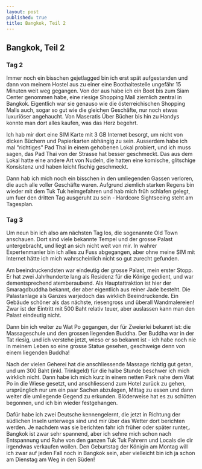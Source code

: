 ```yaml
---
layout: post
published: true
title: Bangkok, Teil 2
---
```


## Bangkok, Teil 2

### Tag 2

Immer noch ein bisschen gejetlagged bin ich erst spät aufgestanden und dann von meinem Hostel aus zu einer eine Boothaltestelle ungefähr 15 Minuten weit weg gegangen. Von der aus habe ich ein Boot bis zum Siam Center genommen habe, eine riesige Shopping Mall ziemlich zentral in Bangkok. Eigentlich war sie genauso wie die österreichischen Shopping Malls auch, sogar so gut wie die gleichen Geschäfte, nur noch etwas luxuriöser angehaucht. Von Maseratis Über Bücher bis hin zu Handys konnte man dort alles kaufen, was das Herz begehrt. 

Ich hab mir dort eine SIM Karte mit 3 GB Internet besorgt, um nicht von dicken Büchern und Papierkarten abhängig zu sein. Ausserdem habe ich mal "richtiges" Pad Thai in einem gehobenen Lokal probiert, und ich muss sagen, das Pad Thai von der Strasse hat besser geschmeckt. Das aus dem Lokal hatte eine andere Art von Nudeln, die hatten eine komische, glitschige Konsistenz und haben leicht fischig geschmeckt. 

Dann hab ich mich noch ein bisschen in den umliegenden Gassen verloren, die auch alle voller Geschäfte waren.  Aufgrund ziemlich starken Regens bin wieder mit dem Tuk Tuk heimgefahren und hab mich früh schlafen gelegt, um fuer den dritten Tag ausgeruht zu sein - Hardcore Sightseeing steht am Tagesplan. 

### Tag 3

Um neun bin ich also am nächsten Tag los, die sogenannte Old Town anschauen. Dort sind viele bekannte Tempel und der grosse Palast untergebracht, und liegt an sich nicht weit von mir. In wahrer Expertenmanier bin ich alles zu Fuss abgegangen, aber ohne meine SIM mit Internet hätte ich mich wahrscheinlich nicht so gut zurecht gefunden. 

Am beeindruckendsten war eindeutig der grosse Palast, mein erster Stopp. Er hat zwei Jahrhunderte lang als Residenz für die Könige gedient, und war dementsprechend atemberaubend. Als Hauptattraktion ist hier der Smaragdbuddha bekannt, der aber eigentlich aus reiner Jade besteht. Die Palastanlage als Ganzes warjedoch das wirklich Beeindruckende. Ein Gebäude schöner als das nächste, riesengross und überall Wandmalereien! Zwar ist der Eintritt mit 500 Baht relativ teuer, aber auslassen kann man den Palast eindeutig nicht.

Dann bin ich weiter zu Wat Po gegangen, der für Zweierlei bekannt ist: die Massageschule und den grossen liegenden Buddha. Der Buddha war in der Tat riesig, und ich verstehe jetzt, wieso er so bekannt ist - ich habe noch nie in meinem Leben so eine grosse Statue gesehen, geschweige denn von einem liegenden Buddha! 

Nach der vielen Geherei hat die anschliessende Massage richtig gut getan, und um 300 Baht (inkl. Trinkgeld) für die halbe Stunde beschwer ich mich wirklich nicht. Dann habe ich mich kurz in einem netten Park nahe dem Wat Po in die Wiese gesetzt, und anschliessend zum Hotel zurück zu gehen, ursprünglich nur um ein paar Sachen abzulegen, Mittag zu essen und dann weiter die umliegende Gegend zu erkunden. Blöderweise hat es zu schütten begonnen, und ich bin wieder festgehangen.

Dafür habe ich zwei Deutsche kennengelernt, die jetzt in Richtung der südlichen Inseln unterwegs sind und mir über das Wetter dort berichten werden. Je nachdem was sie berichten fahr ich früher oder später runter,. Bangkok ist zwar sehr spannend, aber ich sehne mich schon nach Entspannung und Ruhe von den ganzen Tuk Tuk Fahrern und Locals die dir irgendwas verkaufen wollen. Den Geburtstag der Königin am Montag will ich zwar auf jeden Fall noch in Bangkok sein, aber vielleicht bin ich ja schon am Dienstag am Weg in den Süden!
